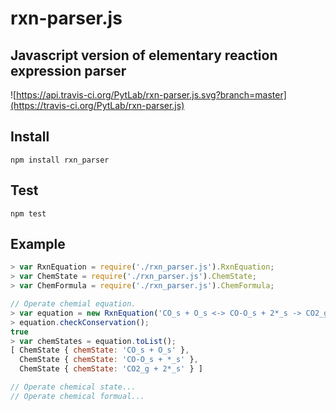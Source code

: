 # rxn-parser.js

## Javascript version of elementary reaction expression parser

![https://api.travis-ci.org/PytLab/rxn-parser.js.svg?branch=master](https://travis-ci.org/PytLab/rxn-parser.js)

## Install

``` shell
npm install rxn_parser
```

## Test

``` shell
npm test
```

## Example

``` javascript
> var RxnEquation = require('./rxn_parser.js').RxnEquation;
> var ChemState = require('./rxn_parser.js').ChemState;
> var ChemFormula = require('./rxn_parser.js').ChemFormula;

// Operate chemial equation.
> var equation = new RxnEquation('CO_s + O_s <-> CO-O_s + 2*_s -> CO2_g + 2*_s');
> equation.checkConservation();
true
> var chemStates = equation.toList();
[ ChemState { chemState: 'CO_s + O_s' },
  ChemState { chemState: 'CO-O_s + *_s' },
  ChemState { chemState: 'CO2_g + 2*_s' } ]

// Operate chemical state...
// Operate chemical formual...
```
